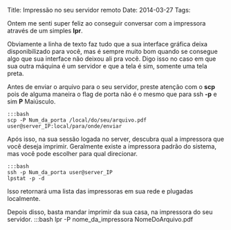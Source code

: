 Title: Impressão no seu servidor remoto
Date: 2014-03-27
Tags:

Ontem me senti super feliz ao conseguir conversar com a impressora através de 
um simples **lpr**.

Obviamente a linha de texto faz tudo que a sua interface gráfica deixa disponibilizado para você,
mas é sempre muito bom quando se consegue algo que sua interface não deixou ali pra você. 
Digo isso no caso em que sua outra máquina é um servidor e que a tela é sim, somente uma tela
preta.

Antes de enviar o arquivo para o seu servidor, preste atenção com o **scp** pois 
de alguma maneira o flag de porta não é o mesmo que para ssh **-p** e sim **P** Maiúsculo.

    :::bash
    scp -P Num_da_porta /local/do/seu/arquivo.pdf user@server_IP:local/para/onde/enviar

Após isso, na sua sessão logada no server, descubra qual a impressora que você deseja imprimir.
Geralmente existe a impressora padrão do sistema, mas você pode escolher para qual direcionar.

    :::bash
    ssh -p Num_da_porta user@server_IP
    lpstat -p -d

Isso retornará uma lista das impressoras em sua rede e plugadas localmente.

Depois disso, basta  mandar imprimir da sua casa, na impressora do seu servidor.
    :::bash
    lpr -P nome_da_impressora NomeDoArquivo.pdf



